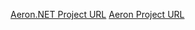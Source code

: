 [Aeron.NET Project URL](https://github.com/AdaptiveConsulting/Aeron.NET)
[Aeron Project URL](https://github.com/aeron-io/aeron)
